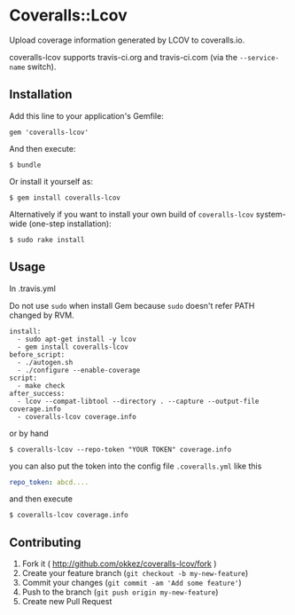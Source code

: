 # Coveralls::Lcov

Upload coverage information generated by LCOV to coveralls.io.

coveralls-lcov supports travis-ci.org and travis-ci.com (via the `--service-name` switch).

## Installation

Add this line to your application's Gemfile:

    gem 'coveralls-lcov'

And then execute:

    $ bundle

Or install it yourself as:

    $ gem install coveralls-lcov

Alternatively if you want to install your own build of `coveralls-lcov` system-wide (one-step installation):

    $ sudo rake install

## Usage

In .travis.yml

Do not use `sudo` when install Gem because `sudo` doesn't refer PATH changed by RVM.

```
install:
  - sudo apt-get install -y lcov
  - gem install coveralls-lcov
before_script:
  - ./autogen.sh
  - ./configure --enable-coverage
script:
  - make check
after_success:
  - lcov --compat-libtool --directory . --capture --output-file coverage.info
  - coveralls-lcov coverage.info
```

or by hand

```
$ coveralls-lcov --repo-token "YOUR TOKEN" coverage.info
```

you can also put the token into the config file `.coveralls.yml` like this

```yaml
repo_token: abcd....
```

and then execute

```
$ coveralls-lcov coverage.info
```


## Contributing

1. Fork it ( http://github.com/okkez/coveralls-lcov/fork )
2. Create your feature branch (`git checkout -b my-new-feature`)
3. Commit your changes (`git commit -am 'Add some feature'`)
4. Push to the branch (`git push origin my-new-feature`)
5. Create new Pull Request
